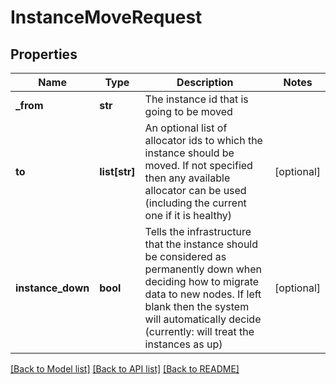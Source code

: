 # InstanceMoveRequest

## Properties
Name | Type | Description | Notes
------------ | ------------- | ------------- | -------------
**_from** | **str** | The instance id that is going to be moved | 
**to** | **list[str]** | An optional list of allocator ids to which the instance should be moved. If not specified then any available allocator can be used (including the current one if it is healthy) | [optional] 
**instance_down** | **bool** | Tells the infrastructure that the instance should be considered as permanently down when deciding how to migrate data to new nodes. If left blank then the system will automatically decide (currently: will treat the instances as up) | [optional] 

[[Back to Model list]](../README.md#documentation-for-models) [[Back to API list]](../README.md#documentation-for-api-endpoints) [[Back to README]](../README.md)


